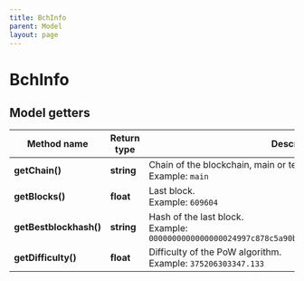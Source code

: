 ```yaml
---
title: BchInfo
parent: Model
layout: page
---
```


# BchInfo

## Model getters

Method name | Return type | Description | Notes
------------ | ------------- | ------------- | -------------
**getChain()** | **string** | Chain of the blockchain, main or test. <br>Example: `main` | [optional]
**getBlocks()** | **float** | Last block. <br>Example: `609604` | [optional]
**getBestblockhash()** | **string** | Hash of the last block. <br>Example: `0000000000000000024997c878c5a90bd73cd50060877c4f70eef1f2e92243f5` | [optional]
**getDifficulty()** | **float** | Difficulty of the PoW algorithm. <br>Example: `375206303347.133` | [optional]

